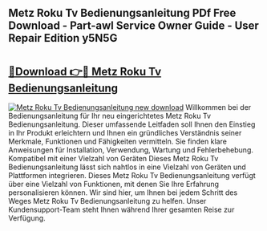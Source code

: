 ## Metz Roku Tv Bedienungsanleitung PDf Free Download - Part-awl Service Owner Guide - User Repair Edition y5N5G

# <h2><a href="http://df4zw8m.blite.top/?on=Metz+Roku+Tv+Bedienungsanleitung">🔗Download 👉🔴 Metz Roku Tv Bedienungsanleitung</a></h2>

[![Metz Roku Tv Bedienungsanleitung new download](https://i.imgur.com/lujVjoI.png)](http://df4zw8m.blite.top/?on=Metz+Roku+Tv+Bedienungsanleitung)
Willkommen bei der Bedienungsanleitung für Ihr neu eingerichtetes Metz Roku Tv Bedienungsanleitung. Dieser umfassende Leitfaden soll Ihnen den Einstieg in Ihr Produkt erleichtern und Ihnen ein gründliches Verständnis seiner Merkmale, Funktionen und Fähigkeiten vermitteln. Sie finden klare Anweisungen für Installation, Verwendung, Wartung und Fehlerbehebung. Kompatibel mit einer Vielzahl von Geräten Dieses Metz Roku Tv Bedienungsanleitung lässt sich nahtlos in eine Vielzahl von Geräten und Plattformen integrieren. Dieses Metz Roku Tv Bedienungsanleitung verfügt über eine Vielzahl von Funktionen, mit denen Sie Ihre Erfahrung personalisieren können. Wir sind hier, um Ihnen bei jedem Schritt des Weges Metz Roku Tv Bedienungsanleitung zu helfen. Unser Kundensupport-Team steht Ihnen während Ihrer gesamten Reise zur Verfügung.
